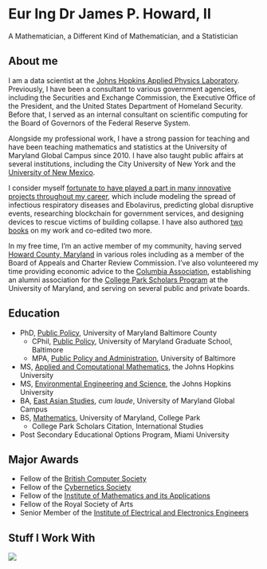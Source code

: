 # Eur Ing Dr James P. Howard, II

A Mathematician, a Different Kind of Mathematician, and a Statistician

## About me

I am a data scientist at the  [Johns Hopkins Applied Physics Laboratory](http://www.jhuapl.edu/). Previously, I have been a consultant to various government agencies, including the Securities and Exchange Commission, the Executive Office of the President, and the United States Department of Homeland Security. Before that, I served as an internal consultant on scientific computing for the Board of Governors of the Federal Reserve System.

Alongside my professional work, I have a strong passion for teaching and have been teaching mathematics and statistics at the University of Maryland Global Campus since 2010. I have also taught public affairs at several institutions, including the City University of New York and the  [University of New Mexico](https://jphoward.people.unm.edu/).

I consider myself  [fortunate to have played a part in many innovative projects throughout my career](https://jameshoward.us/scholarship), which include modeling the spread of infectious respiratory diseases and Ebolavirus, predicting global disruptive events, researching blockchain for government services, and designing devices to rescue victims of building collapse. I have also authored  [two books](https://jameshoward.us/books/)  on my work and co-edited two more.

In my free time, I’m an active member of my community, having served  [Howard County, Maryland](https://jameshoward.us/service/howard-county)  in various roles including as a member of the Board of Appeals and Charter Review Commission. I’ve also volunteered my time providing economic advice to the  [Columbia Association](http://www.columbiaassociation.com/), establishing an alumni association for the  [College Park Scholars Program](https://www.scholars.umd.edu/)  at the University of Maryland, and serving on several public and private boards.

## Education

-   PhD,  [Public Policy](https://jameshoward.us/assets/docs/UMBC-PHD-POLICY.pdf), University of Maryland Baltimore County
    -   CPhil,  [Public Policy](https://jameshoward.us/assets/docs/JHoward-UMBC-CPhil.pdf), University of Maryland Graduate School, Baltimore
    -   MPA,  [Public Policy and Administration](https://jameshoward.us/assets/docs/UBALT-MPA-PPA.pdf), University of Baltimore
-   MS,  [Applied and Computational Mathematics](https://jameshoward.us/assets/docs/JHoward-JHU-MS-ACM.pdf), the Johns Hopkins University
-   MS,  [Environmental Engineering and Science](https://jameshoward.us/assets/docs/JHU-MS-EES.pdf), the Johns Hopkins University
-   BA,  [East Asian Studies](https://jameshoward.us/assets/docs/UMGC-BA-EAS.pdf),  _cum laude_, University of Maryland Global Campus
-   BS,  [Mathematics](https://jameshoward.us/assets/docs/UMD-BS-MATH.pdf), University of Maryland, College Park
    -   College Park Scholars Citation, International Studies
-   Post Secondary Educational Options Program, Miami University

## Major Awards

-   Fellow of the  [British Computer Society](https://jameshoward.us/assets/docs/JHoward-FBCS.pdf)
-   Fellow of the  [Cybernetics Society](https://jameshoward.us/assets/docs/JHoward-FCybS.pdf)
-   Fellow of the  [Institute of Mathematics and its Applications](https://jameshoward.us/assets/docs/JHoward-IMA-FIMA.pdf)
-   Fellow of the Royal Society of Arts
-   Senior Member of the  [Institute of Electrical and Electronics Engineers](https://jameshoward.us/assets/docs/JHoward-IEEE-SM.pdf)

## Stuff I Work With

![](https://skillicons.dev/icons?i=latex,mastodon,pytorch,octave,md,matlab,rails,cpp,bsd,postgres,react,gcp,arduino,c,r,aws,python,git,cmake,materialui&perline=5)

